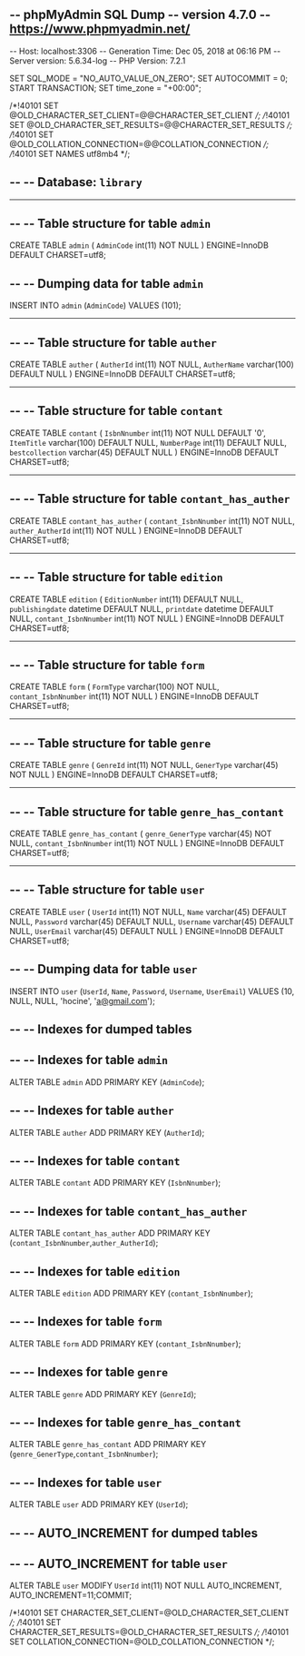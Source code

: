 -- phpMyAdmin SQL Dump
-- version 4.7.0
-- https://www.phpmyadmin.net/
--
-- Host: localhost:3306
-- Generation Time: Dec 05, 2018 at 06:16 PM
-- Server version: 5.6.34-log
-- PHP Version: 7.2.1

SET SQL_MODE = "NO_AUTO_VALUE_ON_ZERO";
SET AUTOCOMMIT = 0;
START TRANSACTION;
SET time_zone = "+00:00";


/*!40101 SET @OLD_CHARACTER_SET_CLIENT=@@CHARACTER_SET_CLIENT */;
/*!40101 SET @OLD_CHARACTER_SET_RESULTS=@@CHARACTER_SET_RESULTS */;
/*!40101 SET @OLD_COLLATION_CONNECTION=@@COLLATION_CONNECTION */;
/*!40101 SET NAMES utf8mb4 */;

--
-- Database: `library`
--

-- --------------------------------------------------------

--
-- Table structure for table `admin`
--

CREATE TABLE `admin` (
  `AdminCode` int(11) NOT NULL
) ENGINE=InnoDB DEFAULT CHARSET=utf8;

--
-- Dumping data for table `admin`
--

INSERT INTO `admin` (`AdminCode`) VALUES
(101);

-- --------------------------------------------------------

--
-- Table structure for table `auther`
--

CREATE TABLE `auther` (
  `AutherId` int(11) NOT NULL,
  `AutherName` varchar(100) DEFAULT NULL
) ENGINE=InnoDB DEFAULT CHARSET=utf8;

-- --------------------------------------------------------

--
-- Table structure for table `contant`
--

CREATE TABLE `contant` (
  `IsbnNnumber` int(11) NOT NULL DEFAULT '0',
  `ItemTitle` varchar(100) DEFAULT NULL,
  `NumberPage` int(11) DEFAULT NULL,
  `bestcollection` varchar(45) DEFAULT NULL
) ENGINE=InnoDB DEFAULT CHARSET=utf8;

-- --------------------------------------------------------

--
-- Table structure for table `contant_has_auther`
--

CREATE TABLE `contant_has_auther` (
  `contant_IsbnNnumber` int(11) NOT NULL,
  `auther_AutherId` int(11) NOT NULL
) ENGINE=InnoDB DEFAULT CHARSET=utf8;

-- --------------------------------------------------------

--
-- Table structure for table `edition`
--

CREATE TABLE `edition` (
  `EditionNumber` int(11) DEFAULT NULL,
  `publishingdate` datetime DEFAULT NULL,
  `printdate` datetime DEFAULT NULL,
  `contant_IsbnNnumber` int(11) NOT NULL
) ENGINE=InnoDB DEFAULT CHARSET=utf8;

-- --------------------------------------------------------

--
-- Table structure for table `form`
--

CREATE TABLE `form` (
  `FormType` varchar(100) NOT NULL,
  `contant_IsbnNnumber` int(11) NOT NULL
) ENGINE=InnoDB DEFAULT CHARSET=utf8;

-- --------------------------------------------------------

--
-- Table structure for table `genre`
--

CREATE TABLE `genre` (
  `GenreId` int(11) NOT NULL,
  `GenerType` varchar(45) NOT NULL
) ENGINE=InnoDB DEFAULT CHARSET=utf8;

-- --------------------------------------------------------

--
-- Table structure for table `genre_has_contant`
--

CREATE TABLE `genre_has_contant` (
  `genre_GenerType` varchar(45) NOT NULL,
  `contant_IsbnNnumber` int(11) NOT NULL
) ENGINE=InnoDB DEFAULT CHARSET=utf8;

-- --------------------------------------------------------

--
-- Table structure for table `user`
--

CREATE TABLE `user` (
  `UserId` int(11) NOT NULL,
  `Name` varchar(45) DEFAULT NULL,
  `Password` varchar(45) DEFAULT NULL,
  `Username` varchar(45) DEFAULT NULL,
  `UserEmail` varchar(45) DEFAULT NULL
) ENGINE=InnoDB DEFAULT CHARSET=utf8;

--
-- Dumping data for table `user`
--

INSERT INTO `user` (`UserId`, `Name`, `Password`, `Username`, `UserEmail`) VALUES
(10, NULL, NULL, 'hocine', 'a@gmail.com');

--
-- Indexes for dumped tables
--

--
-- Indexes for table `admin`
--
ALTER TABLE `admin`
  ADD PRIMARY KEY (`AdminCode`);

--
-- Indexes for table `auther`
--
ALTER TABLE `auther`
  ADD PRIMARY KEY (`AutherId`);

--
-- Indexes for table `contant`
--
ALTER TABLE `contant`
  ADD PRIMARY KEY (`IsbnNnumber`);

--
-- Indexes for table `contant_has_auther`
--
ALTER TABLE `contant_has_auther`
  ADD PRIMARY KEY (`contant_IsbnNnumber`,`auther_AutherId`);

--
-- Indexes for table `edition`
--
ALTER TABLE `edition`
  ADD PRIMARY KEY (`contant_IsbnNnumber`);

--
-- Indexes for table `form`
--
ALTER TABLE `form`
  ADD PRIMARY KEY (`contant_IsbnNnumber`);

--
-- Indexes for table `genre`
--
ALTER TABLE `genre`
  ADD PRIMARY KEY (`GenreId`);

--
-- Indexes for table `genre_has_contant`
--
ALTER TABLE `genre_has_contant`
  ADD PRIMARY KEY (`genre_GenerType`,`contant_IsbnNnumber`);

--
-- Indexes for table `user`
--
ALTER TABLE `user`
  ADD PRIMARY KEY (`UserId`);

--
-- AUTO_INCREMENT for dumped tables
--

--
-- AUTO_INCREMENT for table `user`
--
ALTER TABLE `user`
  MODIFY `UserId` int(11) NOT NULL AUTO_INCREMENT, AUTO_INCREMENT=11;COMMIT;

/*!40101 SET CHARACTER_SET_CLIENT=@OLD_CHARACTER_SET_CLIENT */;
/*!40101 SET CHARACTER_SET_RESULTS=@OLD_CHARACTER_SET_RESULTS */;
/*!40101 SET COLLATION_CONNECTION=@OLD_COLLATION_CONNECTION */;

